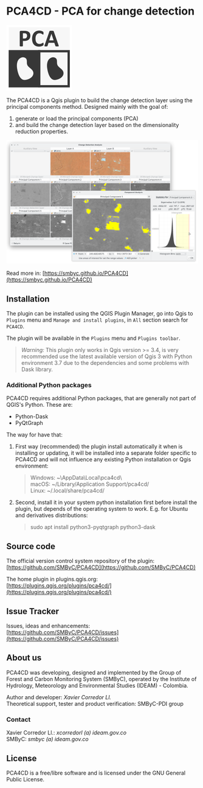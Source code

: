 # PCA4CD - PCA for change detection

![](icons/pca4cd.svg)

The PCA4CD is a Qgis plugin to build the change detection layer using the principal components method. Designed mainly with the goal of:

1. generate or load the principal components (PCA)
2. and build the change detection layer based on the dimensionality reduction properties.

![](docs/img/overview.png)

Read more in: [https://smbyc.github.io/PCA4CD](https://smbyc.github.io/PCA4CD)

## Installation

The plugin can be installed using the QGIS Plugin Manager, go into Qgis to `Plugins` menu and `Manage and install plugins`, in `All` section search for `PCA4CD`.

The plugin will be available in the `Plugins` menu and `Plugins toolbar`.

> *Warning:* 
    This plugin only works in Qgis version >= 3.4, is very recommended use the latest available version of Qgis 3 with Python environment 3.7 due to the dependencies and some problems with Dask library.

### Additional Python packages

PCA4CD requires additional Python packages, that are generally not part of QGIS's Python. These are:

* Python-Dask
* PyQtGraph

The way for have that:

1. First way (recommended) the plugin install automatically it when is installing or updating, it will be installed into a separate folder specific to PCA4CD and will not influence any existing Python installation or Qgis environment:

    >Windows: ~\AppData\Local\pca4cd\  
    >macOS: ~/Library/Application Support/pca4cd/  
    >Linux: ~/.local/share/pca4cd/

2. Second, install it in your system python installation first before install the plugin, but depends of the operating system to work. E.g. for Ubuntu and derivatives distributions:

    >sudo apt install python3-pyqtgraph python3-dask

## Source code

The official version control system repository of the plugin:
[https://github.com/SMByC/PCA4CD](https://github.com/SMByC/PCA4CD)

The home plugin in plugins.qgis.org: [https://plugins.qgis.org/plugins/pca4cd/](https://plugins.qgis.org/plugins/pca4cd/)

## Issue Tracker

Issues, ideas and enhancements: [https://github.com/SMByC/PCA4CD/issues](https://github.com/SMByC/PCA4CD/issues)

## About us

PCA4CD was developing, designed and implemented by the Group of Forest and Carbon Monitoring System (SMByC), operated by the Institute of Hydrology, Meteorology and Environmental Studies (IDEAM) - Colombia.

Author and developer: *Xavier Corredor Ll.*  
Theoretical support, tester and product verification: SMByC-PDI group

### Contact

Xavier Corredor Ll.: *xcorredorl (a) ideam.gov.co*  
SMByC: *smbyc (a) ideam.gov.co*

## License

PCA4CD is a free/libre software and is licensed under the GNU General Public License.
